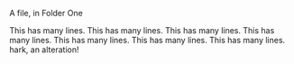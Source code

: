 A file, in Folder One

This has many lines.
This has many lines.
This has many lines.
This has many lines.
This has many lines.
This has many lines.
This has many lines.
hark, an alteration!